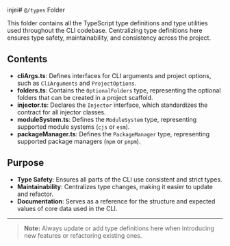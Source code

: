 injei# `@/types` Folder

This folder contains all the TypeScript type definitions and type utilities used throughout the CLI codebase. Centralizing type definitions here ensures type safety, maintainability, and consistency across the project.

## Contents

- **cliArgs.ts**: Defines interfaces for CLI arguments and project options, such as `CliArguments` and `ProjectOptions`.
- **folders.ts**: Contains the `OptionalFolders` type, representing the optional folders that can be created in a project scaffold.
- **injector.ts**: Declares the `Injector` interface, which standardizes the contract for all injector classes.
- **moduleSystem.ts**: Defines the `ModuleSystem` type, representing supported module systems (`cjs` or `esm`).
- **packageManager.ts**: Defines the `PackageManager` type, representing supported package managers (`npm` or `pnpm`).

## Purpose

- **Type Safety**: Ensures all parts of the CLI use consistent and strict types.
- **Maintainability**: Centralizes type changes, making it easier to update and refactor.
- **Documentation**: Serves as a reference for the structure and expected values of core data used in the CLI.

---

> **Note:** Always update or add type definitions here when introducing new features or refactoring existing ones.
